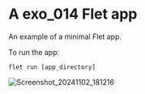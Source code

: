 # A exo_014 Flet app

An example of a minimal Flet app.

To run the app:

```
flet run [app_directory]
```
![Screenshot_20241102_181216](https://github.com/user-attachments/assets/fbd9830a-1b70-455f-963b-b244fe1c37c8)
